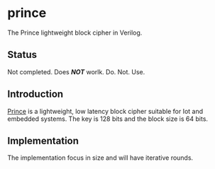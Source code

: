 # prince
The Prince lightweight block cipher in Verilog.

## Status
Not completed. Does ***NOT*** worlk. Do. Not. Use.


## Introduction
[Prince](https://eprint.iacr.org/2012/529.pdf) is a lightweight, low
latency block cipher suitable for Iot and embedded systems. The key is
128 bits and the block size is 64 bits.


## Implementation
The implementation focus in size and will have iterative rounds.
